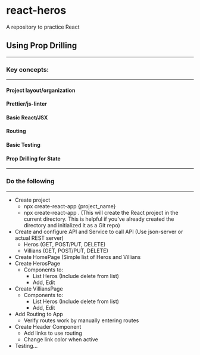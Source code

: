 # react-heros
A repository to practice React

## Using Prop Drilling

--- 
### Key concepts: 

---
#### Project layout/organization

#### Prettier/js-linter 
#### Basic React/JSX
#### Routing
#### Basic Testing
#### Prop Drilling for State

---

### Do the following

---
- Create project
	- npx create-react-app {project_name}
	- npx create-react-app . (This will create the React project in the current directory. This is helpful if you've already created the directory and initialized it as a Git repo)
- Create and configure API and Service to call API (Use json-server or actual REST server)
	- Heros (GET, POST/PUT, DELETE)
	- Villians (GET, POST/PUT, DELETE)
- Create HomePage (Simple list of Heros and Villians
- Create HerosPage
	- Components to:
		- List Heros (Include delete from list)
		- Add, Edit
- Create VilliansPage 
	- Components to:
		- List Heros (Include delete from list)
		- Add, Edit
- Add Routing to App
	- Verify routes work by manually entering routes
- Create Header Component 
	- Add links to use routing
	- Change link color when active
- Testing...
